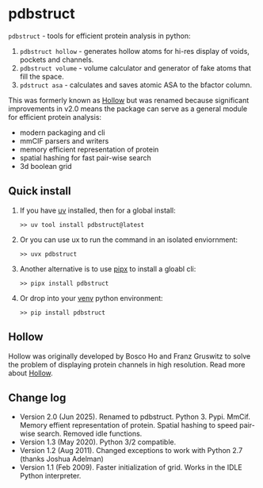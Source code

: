 
  # pdbstruct

`pdbstruct` - tools for efficient protein analysis in python:

1. `pdbstruct hollow` - generates hollow atoms for hi-res display of voids, pockets and channels.
2. `pdbstruct volume` - volume calculator and generator of fake atoms that fill the space.
3. `pdstruct asa` - calculates and saves atomic ASA to the bfactor column.

This was formerly known as [Hollow](https://github.com/boscoh/hollow) but was renamed because significant improvements in v2.0 means the package can serve as a general module for efficient protein analysis:

- modern packaging and cli
- mmCIF parsers and writers
- memory efficient representation of protein
- spatial hashing for fast pair-wise search
- 3d boolean grid


## Quick install

1. If you have [uv](https://docs.astral.sh/uv/) installed, then for a global install:

       >> uv tool install pdbstruct@latest

2. Or you can use ux to run the command in an isolated enviornment:

       >> uvx pdbstruct

4. Another alternative is to use [pipx](https://github.com/pypa/pipx) to install a gloabl cli:

       >> pipx install pdbstruct

5. Or drop into your [venv](https://docs.python.org/3/library/venv.html) python environment:

       >> pip install pdbstruct

  ## Hollow

Hollow was originally developed by Bosco Ho and Franz Gruswitz to solve the problem of displaying protein channels in high resolution. Read more about [Hollow](https://boscoh.github.io/hollow/).

  ## Change log

- Version 2.0 (Jun 2025). Renamed to pdbstruct. Python 3. Pypi. MmCif. Memory effient
    representation of protein. Spatial hashing to speed pair-wise
    search. Removed idle functions.
- Version 1.3 (May 2020). Python 3/2 compatible.</li>
- Version 1.2 (Aug 2011). Changed exceptions to work with Python 2.7
    (thanks Joshua Adelman)
- Version 1.1 (Feb 2009). Faster initialization of grid. Works in the
    IDLE Python interpreter.
